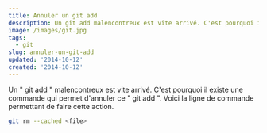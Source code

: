 ```yaml
---
title: Annuler un git add
description: Un git add malencontreux est vite arrivé. C'est pourquoi il existe une commande qui permet d'annuler ce git add. Voici la ligne de commande permettant de faire cette action.
image: /images/git.jpg
tags:
  - git
slug: annuler-un-git-add
updated: '2014-10-12'
created: '2014-10-12'
---
```


Un " git add " malencontreux est vite arrivé. C'est pourquoi il existe une commande qui permet d'annuler ce " git add ". Voici la ligne de commande permettant de faire cette action.

```bash
git rm --cached <file>
```
